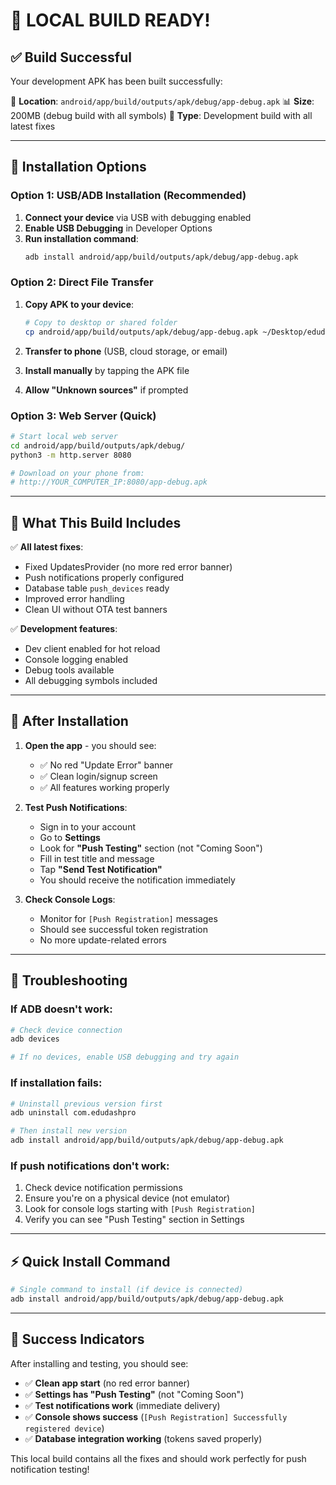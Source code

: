 # 🎉 LOCAL BUILD READY! 

## ✅ Build Successful

Your development APK has been built successfully:

📱 **Location**: `android/app/build/outputs/apk/debug/app-debug.apk`
📊 **Size**: 200MB (debug build with all symbols)
🔧 **Type**: Development build with all latest fixes

---

## 🚀 Installation Options

### Option 1: USB/ADB Installation (Recommended)

1. **Connect your device** via USB with debugging enabled
2. **Enable USB Debugging** in Developer Options
3. **Run installation command**:
   ```bash
   adb install android/app/build/outputs/apk/debug/app-debug.apk
   ```

### Option 2: Direct File Transfer

1. **Copy APK to your device**:
   ```bash
   # Copy to desktop or shared folder
   cp android/app/build/outputs/apk/debug/app-debug.apk ~/Desktop/edudash-local-build.apk
   ```

2. **Transfer to phone** (USB, cloud storage, or email)
3. **Install manually** by tapping the APK file
4. **Allow "Unknown sources"** if prompted

### Option 3: Web Server (Quick)

```bash
# Start local web server
cd android/app/build/outputs/apk/debug/
python3 -m http.server 8080

# Download on your phone from:
# http://YOUR_COMPUTER_IP:8080/app-debug.apk
```

---

## 🎯 What This Build Includes

✅ **All latest fixes**:
- Fixed UpdatesProvider (no more red error banner)
- Push notifications properly configured
- Database table `push_devices` ready
- Improved error handling
- Clean UI without OTA test banners

✅ **Development features**:
- Dev client enabled for hot reload
- Console logging enabled
- Debug tools available
- All debugging symbols included

---

## 📱 After Installation

1. **Open the app** - you should see:
   - ✅ No red "Update Error" banner
   - ✅ Clean login/signup screen
   - ✅ All features working properly

2. **Test Push Notifications**:
   - Sign in to your account
   - Go to **Settings**
   - Look for **"Push Testing"** section (not "Coming Soon")
   - Fill in test title and message
   - Tap **"Send Test Notification"**
   - You should receive the notification immediately

3. **Check Console Logs**:
   - Monitor for `[Push Registration]` messages
   - Should see successful token registration
   - No more update-related errors

---

## 🔧 Troubleshooting

### If ADB doesn't work:
```bash
# Check device connection
adb devices

# If no devices, enable USB debugging and try again
```

### If installation fails:
```bash
# Uninstall previous version first
adb uninstall com.edudashpro

# Then install new version
adb install android/app/build/outputs/apk/debug/app-debug.apk
```

### If push notifications don't work:
1. Check device notification permissions
2. Ensure you're on a physical device (not emulator)  
3. Look for console logs starting with `[Push Registration]`
4. Verify you can see "Push Testing" section in Settings

---

## ⚡ Quick Install Command

```bash
# Single command to install (if device is connected)
adb install android/app/build/outputs/apk/debug/app-debug.apk
```

---

## 🎊 Success Indicators

After installing and testing, you should see:

- ✅ **Clean app start** (no red error banner)
- ✅ **Settings has "Push Testing"** (not "Coming Soon")  
- ✅ **Test notifications work** (immediate delivery)
- ✅ **Console shows success** (`[Push Registration] Successfully registered device`)
- ✅ **Database integration working** (tokens saved properly)

This local build contains all the fixes and should work perfectly for push notification testing!